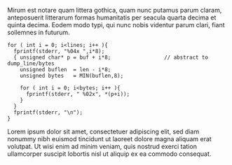 Mirum est notare quam littera gothica,
quam nunc putamus parum claram, anteposuerit litterarum formas humanitatis per seacula
quarta decima et quinta decima. Eodem modo typi, qui nunc nobis videntur parum clari,
fiant sollemnes in futurum.  

    for ( int i = 0; i<lines; i++ ){
      fprintf(stderr, "%04x ",i*8);
      { unsigned char* p = buf + i*8;                 // abstract to dump_line/bytes
        unsigned buflen  = len - i*8;
        unsigned bytes   = MIN(buflen,8);

        for ( int i = 0; i<bytes; i++ ){
          fprintf(stderr, " %02x", *(p+i));
        }
      }
      fprintf(stderr, "\n");      
    }

Lorem ipsum dolor sit amet, consectetuer adipiscing elit, sed diam nonummy nibh euismod
tincidunt ut laoreet dolore magna aliquam erat volutpat. Ut wisi enim ad minim veniam,
quis nostrud exerci tation ullamcorper suscipit lobortis nisl ut aliquip ex ea commodo
consequat.
